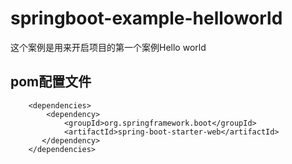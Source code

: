 # springboot-example-helloworld
这个案例是用来开启项目的第一个案例Hello world


## pom配置文件
```
  	<dependencies>
  		<dependency>
  			<groupId>org.springframework.boot</groupId>
  			<artifactId>spring-boot-starter-web</artifactId>
       </dependency>
    </dependencies>
```